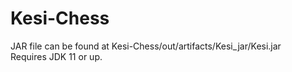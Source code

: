 # Kesi-Chess

JAR file can be found at Kesi-Chess/out/artifacts/Kesi_jar/Kesi.jar <br>
Requires JDK 11 or up.
